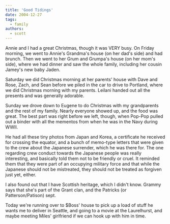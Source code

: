 ```yaml
---
title: 'Good Tidings'
date: 2004-12-27
tags:
  - family
authors:
  - scott
---
```


Annie and I had a great Christmas, though it was VERY busy. On Friday morning, we went to Annie's Grandma's house (on her dad's side) and had brunch. Then we went to her Grum and Grumpa's house (on her mom's side), where we had dinner and saw the whole family, including her cousin Jamey's new baby Jaden.

Saturday we did Christmas morning at her parents' house with Dave and Rose, Zach, and Sean before we piled in the car to drive to Portland, where we did Christmas morning with my parents. Leilani handed out all the presents and was generally adorable.

Sunday we drove down to Eugene to do Christmas with my grandparents and the rest of my family. Nearly everyone showed up, and the food was great. The best part was right before we left, though, when Pop-Pop pulled out a binder with all the mementos from when he was in the Navy during WWII.

He had all these tiny photos from Japan and Korea, a certificate he received for crossing the equator, and a bunch of memo-type letters that were given to the crew about the Japanese surrender, which he was there for. The one regarding crew conduct towards the Japanese people was really interesting, and basically told them not to be friendly or cruel. It reminded them that they were part of an occupying military force and that while the Japanese should not be mistreated, they should not be treated as forgiven just yet, either.

I also found out that I have Scottish heritage, which I didn't know. Grammy says that she's part of the Grant clan, and the Patricks (or Patterson/Patison) sept.

Today we're running over to $Boss' house to pick up a load of stuff he wants me to deliver in Seattle, and going to a movie at the Laurelhurst, and maybe meeting Miles' girlfriend if we can hook up with him in time.
